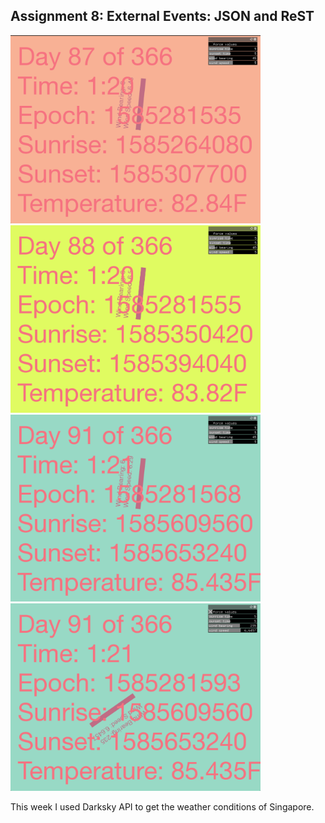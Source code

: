 ## Assignment 8: External Events: JSON and ReST ##

<img src="https://github.com/sycrus/openframeworks/blob/master/Assignment_8/img/87.png?raw=true" width=400>  <img src="https://github.com/sycrus/openframeworks/blob/master/Assignment_8/img/88.png?raw=true" width=400> <br>
<img src="https://github.com/sycrus/openframeworks/blob/master/Assignment_8/img/91.png?raw=true" width=400>   <a href="https://vimeo.com/401217538">
  <img src="https://github.com/sycrus/openframeworks/blob/master/Assignment_8/img/91 force.png?raw=true" alt="derp" width=400>
</a>

This week I used Darksky API to get the weather conditions of Singapore.
